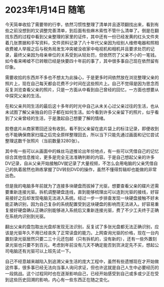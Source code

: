 # 2023年1月14日 随笔


今天简单收拾了需要带的行李，依然习惯性整理了清单并且逐项翻找出来，看到有些之前没想到的又调整完善清单，到后面有些麻木索性不管什么清单了。倒是在翻找东西的过程中看到父亲整理的家里的证件，其中还有一份已经发黄的红头文件夹着几张票据和手写资料，文件资料记录了八十年代父亲因为给别人维修电器和照相收费被人举报之后与税务局发生冲突被没收家中电视机和相机并且要求处罚的记录，最终父亲因为母亲单位的关系受到从轻处罚，但依然罚了父亲不小的一笔钱。如今看来唏嘘不已转眼已经是快要四十年前的事了，其中很多事自己现在依然留有印象。

需要收拾的东西并不多也不想太为此操心，于是更多时间依然放在浏览整理父亲的照片上，现在自己每天都会花费不少时间在这些照片上。自己不觉得是因为思念而反复浏览查看父亲的照片，只是一方面从中看到自己曾经的回忆，一方面也想要从中探究父亲的生活。

在和父亲共同生活的最后这十多年的时光中自己从未关心过父亲过往的生活，也从未试图了解父亲独自的日子都在如何生活。如今看到许多父亲留下的照片，似乎看到了父亲曾经的生活，于是激起自己想要了解的情绪。

胶卷底片从商家寄回还没有收到，看不到父亲留在底片袋上的标注记录，即便收到也不能确保商家扫描之后完全原样整理回去，所以当下只能先通过画面和记忆尝试整理这数千张照片（当前数量3280张）。

其中有一些可以从画面中的蛛丝马迹推论出年份地点，有一些可以凭借自己的记忆综合其他信息推论，更多是完全无法准确判断的内容。于是自己想起父亲的许多DV记录，自从父亲开始接触DV就记录了大量视频，不怎么会用电脑的父亲凭借自己的执着居然也熟练掌握了DV转刻DVD的操作，虽然不懂得剪辑却也能做的非常出色。

但是我的电脑多年前就为了连接多块硬盘而拔掉了光驱，想要查看父亲的碟片还需要重新连接光驱。拆机调整硬盘连线，直到能够梳理出可以连到光驱的接线，好容易接好之后却发现电脑无法进入系统。经过一步一步排查发现一块硬盘接触不好未能正确识别，因为自己复杂的系统配置受到这块硬盘的影响而无法进入。好容易重复接好硬盘确认正确识别能够进入系统后又重新连接光驱，费了不少工夫终于正确在系统内识别到光驱。

翻出父亲的盘包取出光盘却发现无法识别，反复试了多张光盘都无法正确识别，应该是光驱年久不用已经丧失了正常读盘的能力。上网查询光驱的价格，现在一台内置刻录光驱居然只要二三十元还包邮（只有拆机的，没有新的），还有一些外置刻录光驱也只要不到百元。考虑到年前没有几天不确定能否到货决定先不买，想起公司电脑还有光驱可以上班先试一下。

自己不经意越来越陷入到追溯父亲生活的庞大工程中，虽然有些遗憾现在才开始做这件事，很多事已经无法向当事人询问求证，但也许这就是自己人生中必要经历的一段挑战。这个过程同时也在逐渐影响自己，已经开始感受到自己或多或少正在受到这些历史回溯的影响，内心有一些东西正在随之变化。
